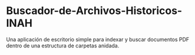 # Buscador-de-Archivos-Historicos-INAH
Una aplicación de escritorio simple  para indexar y buscar documentos PDF dentro de una estructura de carpetas anidada.
